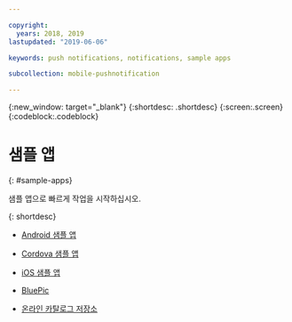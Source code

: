 ```yaml
---

copyright:
  years: 2018, 2019
lastupdated: "2019-06-06"

keywords: push notifications, notifications, sample apps

subcollection: mobile-pushnotification

---
```


{:new_window: target="_blank"}
{:shortdesc: .shortdesc}
{:screen:.screen}
{:codeblock:.codeblock}

# 샘플 앱
{: #sample-apps}


샘플 앱으로 빠르게 작업을 시작하십시오.

{: shortdesc}

 - [Android 샘플 앱](https://github.com/ibm-bluemix-mobile-services/bms-samples-android-hellopush/)
 
 - [Cordova 샘플 앱](https://github.com/ibm-bluemix-mobile-services/bms-samples-cordova-hellopush)
 
 - [iOS 샘플 앱](https://github.com/ibm-bluemix-mobile-services/bms-samples-swift-hellopush)
 
 - [BluePic](https://github.com/IBM/BluePic)
 
 - [온라인 카탈로그 저장소](https://github.com/ibm-bluemix-mobile-services/mobiledashboard-storecatalog-backend)
 



